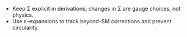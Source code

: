 - Keep Σ explicit in derivations; changes in Σ are gauge choices, not physics.
- Use ε-expansions to track beyond-SM corrections and prevent circularity.